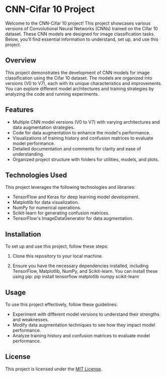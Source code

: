 # CNN-Cifar 10 Project

Welcome to the CNN-Cifar 10 project! This project showcases various versions of Convolutional Neural Networks (CNNs) trained on the Cifar 10 dataset. These CNN models are designed for image classification tasks. Below, you'll find essential information to understand, set up, and use this project.

## Overview

This project demonstrates the development of CNN models for image classification using the Cifar 10 dataset. The models are organized into versions (V0 to V7), each with its unique characteristics and improvements. You can explore different model architectures and training strategies by analyzing the code and running experiments.

## Features

- Multiple CNN model versions (V0 to V7) with varying architectures and data augmentation strategies.
- Code for data augmentation to enhance the model's performance.
- Visualizations of training history and confusion matrices to evaluate model performance.
- Detailed documentation and comments for clarity and ease of understanding.
- Organized project structure with folders for utilities, models, and plots.

## Technologies Used

This project leverages the following technologies and libraries:

- TensorFlow and Keras for deep learning model development.
- Matplotlib for data visualization.
- NumPy for numerical operations.
- Scikit-learn for generating confusion matrices.
- TensorFlow's ImageDataGenerator for data augmentation.

## Installation

To set up and use this project, follow these steps:

1. Clone this repository to your local machine.

2. Ensure you have the necessary dependencies installed, including TensorFlow, Matplotlib, NumPy, and Scikit-learn. You can install these using pip: pip install tensorflow matplotlib numpy scikit-learn


## Usage

To use this project effectively, follow these guidelines:

- Experiment with different model versions to understand their strengths and weaknesses.
- Modify data augmentation techniques to see how they impact model performance.
- Analyze training history and confusion matrices to evaluate model performance.

## License
This project is licensed under the [MIT License](LICENSE).

